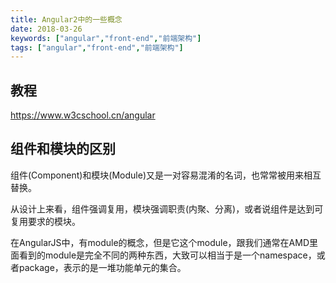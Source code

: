 ```yaml
---
title: Angular2中的一些概念
date: 2018-03-26
keywords: ["angular","front-end","前端架构"]
tags: ["angular","front-end","前端架构"]
---
```


## 教程


https://www.w3cschool.cn/angular


## 组件和模块的区别

组件(Component)和模块(Module)又是一对容易混淆的名词，也常常被用来相互替换。

从设计上来看，组件强调复用，模块强调职责(内聚、分离)，或者说组件是达到可复用要求的模块。


在AngularJS中，有module的概念，但是它这个module，跟我们通常在AMD里面看到的module是完全不同的两种东西，大致可以相当于是一个namespace，或者package，表示的是一堆功能单元的集合。

